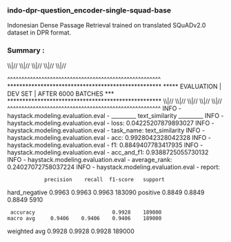 ### indo-dpr-question_encoder-single-squad-base
Indonesian Dense Passage Retrieval trained on translated SQuADv2.0 dataset in DPR format.

### Summary : 

<p>\\|//       \\|//      \\|//       \\|//     \\|//</p>
^^^^^^^^^^^^^^^^^^^^^^^^^^^^^^^^^^^^^^^^^^^^^^^^^^^^^^
***************************************************
***** EVALUATION | DEV SET | AFTER 6000 BATCHES ***
***************************************************
\\|//       \\|//      \\|//       \\|//     \\|//
^^^^^^^^^^^^^^^^^^^^^^^^^^^^^^^^^^^^^^^^^^^^^^^^^^^^^^
INFO - haystack.modeling.evaluation.eval -  
 _________ text_similarity _________
INFO - haystack.modeling.evaluation.eval -  loss: 0.04225207879893027
INFO - haystack.modeling.evaluation.eval -  task_name: text_similarity
INFO - haystack.modeling.evaluation.eval -  acc: 0.9928042328042328
INFO - haystack.modeling.evaluation.eval -  f1: 0.8849407783417935
INFO - haystack.modeling.evaluation.eval -  acc_and_f1: 0.9388725055730132
INFO - haystack.modeling.evaluation.eval -  average_rank: 0.24027072758037224
INFO - haystack.modeling.evaluation.eval -  report: 

                precision    recall  f1-score   support

hard_negative     0.9963    0.9963    0.9963    183090
     positive     0.8849    0.8849    0.8849      5910

     accuracy                         0.9928    189000
    macro avg     0.9406    0.9406    0.9406    189000
 weighted avg     0.9928    0.9928    0.9928    189000
